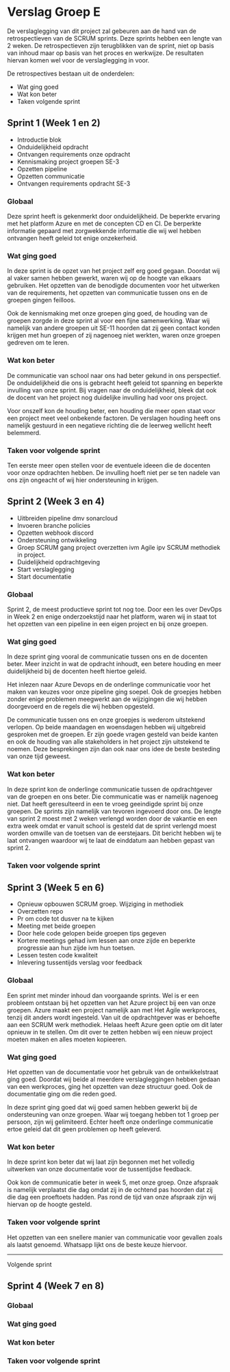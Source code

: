 # Verslag Groep E
De verslaglegging van dit project zal gebeuren aan de hand van de retrospectieven van de SCRUM sprints. Deze 
sprints hebben een lengte van 2 weken. De retrospectieven zijn terugblikken van de sprint, niet op basis van 
inhoud maar op basis van het proces en werkwijze. De resultaten hiervan komen wel voor de verslaglegging in voor.

De retrospectives bestaan uit de onderdelen: 
* Wat ging goed 
* Wat kon beter
* Taken volgende sprint

## Sprint 1 (Week 1 en 2)
* Introductie blok
* Onduidelijkheid opdracht
* Ontvangen requirements onze opdracht
* Kennismaking project groepen SE-3
* Opzetten pipeline
* Opzetten communicatie 
* Ontvangen requirements opdracht SE-3

### Globaal
Deze sprint heeft is gekenmerkt door onduidelijkheid. De beperkte ervaring met het platform Azure en met de 
concepten CD en CI. De berperkte informatie gepaard met zorgwekkende informatie die wij wel hebben ontvangen heeft geleid 
tot enige onzekerheid.

### Wat ging goed
In deze sprint is de opzet van het project zelf erg goed gegaan. Doordat wij al vaker samen hebben gewerkt, waren 
wij op de hoogte van elkaars gebruiken. Het opzetten van de benodigde documenten voor het uitwerken van de requirements, 
het opzetten van communicatie tussen ons en de groepen gingen feilloos. 

Ook de kennismaking met onze groepen ging goed, de houding van de groepen zorgde in deze sprint al voor een fijne 
samenwerking. Waar wij namelijk van andere groepen uit SE-11 hoorden dat zij geen contact konden krijgen met hun 
groepen of zij nagenoeg niet werkten, waren onze groepen gedreven om te leren. 

### Wat kon beter
De communicatie van school naar ons had beter gekund in ons perspectief. De onduidelijkheid die ons is gebracht 
heeft geleid tot spanning en beperkte invulling van onze sprint. Bij vragen naar de onduidelijkheid, bleek dat ook de 
docent van het project nog duidelijke invulling had voor ons project.

Voor onszelf kon de houding beter, een houding die meer open staat voor een project meet veel onbekende factoren. 
De verslagen houding heeft ons namelijk gestuurd in een negatieve richting die de leerweg wellicht heeft belemmerd.

### Taken voor volgende sprint
Ten eerste meer open stellen voor de eventuele ideeen die de docenten voor onze opdrachten hebben. De invulling hoeft 
niet per se ten nadele van ons zijn ongeacht of wij hier ondersteuning in krijgen.  

## Sprint 2 (Week 3 en 4)
* Uitbreiden pipeline dmv sonarcloud
* Invoeren branche policies
* Opzetten webhook discord
* Ondersteuning ontwikkeling
* Groep SCRUM gang project overzetten ivm Agile ipv SCRUM methodiek in project. 
* Duidelijkheid opdrachtgeving 
* Start verslaglegging
* Start documentatie

### Globaal
Sprint 2, de meest productieve sprint tot nog toe. Door een les over DevOps in Week 2 en enige onderzoekstijd naar het 
platform, waren wij in staat tot het opzetten van een pipeline in een eigen project en bij onze groepen.

### Wat ging goed
In deze sprint ging vooral de communicatie tussen ons en de docenten beter. Meer inzicht in wat de opdracht inhoudt, 
een betere houding en meer duidelijkheid bij de docenten heeft hiertoe geleid. 

Het inlezen naar Azure Devops en de onderlinge communicatie voor het maken van keuzes voor onze pipeline ging soepel. 
Ook de groepjes hebben zonder enige problemen meegwerkt aan de wijzigingen die wij hebben doorgevoerd en de regels 
die wij hebben opgesteld. 

De communicatie tussen ons en onze groepjes is wederom uitstekend verlopen. Op beide maandagen en woensdagen hebben wij 
uitgebreid gesproken met de groepen. Er zijn goede vragen gesteld van beide kanten en ook de houding van alle 
stakeholders in het project zijn uitstekend te noemen. Deze besprekingen zijn dan ook naar ons idee de beste besteding 
van onze tijd geweest.

### Wat kon beter
In deze sprint kon de onderlinge communicatie tussen de opdrachtgever van de groepen en ons beter. Die communicatie was 
er namelijk nagenoeg niet. Dat heeft geresulteerd in een te vroeg geeindigde sprint bij onze groepen. De sprints zijn 
namelijk van tevoren ingevoerd door ons. De lengte van sprint 2 moest met 2 weken verlengd worden door de vakantie en 
een extra week omdat er vanuit school is gesteld dat de sprint verlengd moest worden omwille van de toetsen van de eerstejaars. 
Dit bericht hebben wij te laat ontvangen waardoor wij te laat de einddatum aan hebben gepast van sprint 2. 

### Taken voor volgende sprint 

## Sprint 3 (Week 5 en 6)
* Opnieuw opbouwen SCRUM groep. Wijziging in methodiek
* Overzetten repo 
* Pr om code tot dusver na te kijken
* Meeting met beide groepen 
* Door hele code gelopen beide groepen tips gegeven
* Kortere meetings gehad ivm lessen aan onze zijde en beperkte progressie aan hun zijde ivm hun toetsen. 
* Lessen testen code kwaliteit
* Inlevering tussentijds verslag voor feedback

### Globaal
Een sprint met minder inhoud dan voorgaande sprints. Wel is er een probleem ontstaan bij het opzetten van het Azure 
project bij een van onze groepen. Azure maakt een project namelijk aan met Het Agile werkproces, tenzij dit anders 
wordt ingesteld. Van uit de opdrachtgever was er behoefte aan een SCRUM werk methodiek. Helaas heeft Azure geen optie
om dit later opnieuw in te stellen. Om dit over te zetten hebben wij een nieuw project moeten maken en alles moeten kopieeren.

### Wat ging goed
Het opzetten van de documentatie voor het gebruik van de ontwikkelstraat ging goed. Doordat wij beide al meerdere 
verslagleggingen hebben gedaan van een werkproces, ging het opzetten van deze structuur goed. Ook de documentatie ging 
om die reden goed.

In deze sprint ging goed dat wij goed samen hebben gewerkt bij de ondersteuning van onze groepen. Waar wij toegang 
hebben tot 1 groep per persoon, zijn wij gelimiteerd. Echter heeft onze onderlinge communicatie ertoe geleid dat dit 
geen problemen op heeft geleverd.

### Wat kon beter
In deze sprint kon beter dat wij laat zijn begonnen met het volledig uitwerken van onze documentatie voor de 
tussentijdse feedback.

Ook kon de communicatie beter in week 5, met onze groep. Onze afspraak is namelijk verplaatst die dag omdat zij in de
ochtend pas hoorden dat zij die dag een proeftoets hadden. Pas rond de tijd van onze afspraak zijn wij hiervan op de 
hoogte gesteld.

### Taken voor volgende sprint 
Het opzetten van een snellere manier van communicatie voor gevallen zoals als laatst genoemd. Whatsapp lijkt ons de 
beste keuze hiervoor. 

___
Volgende sprint
## Sprint 4 (Week 7 en 8)
### Globaal

### Wat ging goed

### Wat kon beter

### Taken voor volgende sprint 

